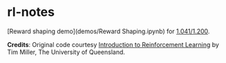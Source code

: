 rl-notes
========

[Reward shaping demo](demos/Reward Shaping.ipynb) for [1.041/1.200](https://web.mit.edu/1.041/www/).

**Credits**: Original code courtesy [Introduction to Reinforcement Learning](https://gibberblot.github.io/rl-notes/intro.html) by Tim Miller, The University of Queensland.